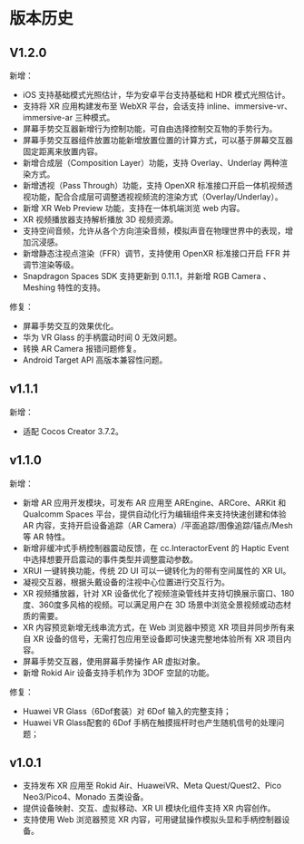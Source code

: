 # 版本历史

## V1.2.0

新增：

- iOS 支持基础模式光照估计，华为安卓平台支持基础和 HDR 模式光照估计。
- 支持将 XR 应用构建发布至 WebXR 平台，会话支持 inline、immersive-vr、immersive-ar 三种模式。
- 屏幕手势交互器新增行为控制功能，可自由选择控制交互物的手势行为。
- 屏幕手势交互器组件放置功能新增放置位置的计算方式，可以基于屏幕交互器固定距离来放置内容。
- 新增合成层（Composition Layer）功能，支持 Overlay、Underlay 两种渲染方式。
- 新增透视（Pass Through）功能，支持 OpenXR 标准接口开启一体机视频透视功能，配合合成层可调整透视视频流的渲染方式（Overlay/Underlay）。
- 新增 XR Web Preview 功能，支持在一体机端浏览 web 内容。
- XR 视频播放器支持解析播放 3D 视频资源。
- 支持空间音频，允许从各个方向渲染音频，模拟声音在物理世界中的表现，增加沉浸感。
- 新增静态注视点渲染（FFR）调节，支持使用 OpenXR 标准接口开启 FFR 并调节渲染等级。
- Snapdragon Spaces SDK 支持更新到 0.11.1，并新增 RGB Camera 、Meshing 特性的支持。

修复：

- 屏幕手势交互的效果优化。
- 华为 VR Glass 的手柄震动时间 0 无效问题。
- 转换 AR Camera 报错问题修复。
- Android Target API 高版本兼容性问题。

## v1.1.1

新增：

- 适配 Cocos Creator 3.7.2。

## v1.1.0

新增：

- 新增 AR 应用开发模块，可发布 AR 应用至 AREngine、ARCore、ARKit 和 Qualcomm Spaces 平台，提供自动化行为编辑组件来支持快速创建和体验 AR 内容，支持开启设备追踪（AR Camera）/平面追踪/图像追踪/锚点/Mesh 等 AR 特性。
- 新增非缓冲式手柄控制器震动反馈，在 cc.InteractorEvent 的 Haptic Event 中选择想要开启震动的事件类型并调整震动参数。
- XRUI 一键转换功能，传统 2D UI 可以一键转化为的带有空间属性的 XR UI。
- 凝视交互器，根据头戴设备的注视中心位置进行交互行为。
- XR 视频播放器，针对 XR 设备优化了视频渲染管线并支持切换展示窗口、180度、360度多风格的视频。可以满足用户在 3D 场景中浏览全景视频或动态材质的需要。
- XR 内容预览新增无线串流方式，在 Web 浏览器中预览 XR 项目并同步所有来自 XR 设备的信号，无需打包应用至设备即可快速完整地体验所有 XR 项目内容。
- 屏幕手势交互器，使用屏幕手势操作 AR 虚拟对象。
- 新增 Rokid Air 设备支持手机作为 3DOF 空鼠的功能。

修复：

- Huawei VR Glass（6Dof套装）对 6Dof 输入的完整支持；
- Huawei VR Glass配套的 6Dof 手柄在触摸摇杆时也产生随机信号的处理问题；

## v1.0.1

- 支持发布 XR 应用至 Rokid Air、HuaweiVR、Meta Quest/Quest2、Pico Neo3/Pico4、Monado 五类设备。
- 提供设备映射、交互、虚拟移动、XR UI 模块化组件支持 XR 内容创作。
- 支持使用 Web 浏览器预览 XR 内容，可用键鼠操作模拟头显和手柄控制器设备。
